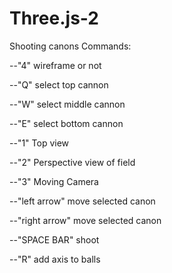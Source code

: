 # Three.js-2
Shooting canons
Commands:

--"4" wireframe or not

--"Q" select top cannon

--"W" select middle cannon

--"E" select bottom cannon

--"1" Top view

--"2" Perspective view of field

--"3" Moving Camera

--"left arrow" move selected canon

--"right arrow" move selected canon

--"SPACE BAR" shoot

--"R" add axis to balls 
